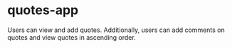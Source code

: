 # quotes-app
Users can view and add quotes. Additionally, users can add comments on quotes and view quotes in ascending order.
